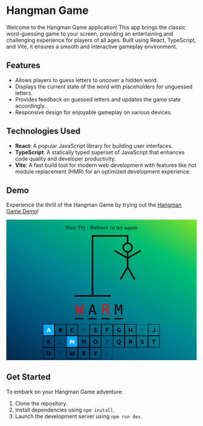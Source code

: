 # Hangman Game

Welcome to the Hangman Game application! This app brings the classic word-guessing game to your screen, providing an entertaining and challenging experience for players of all ages. Built using React, TypeScript, and Vite, it ensures a smooth and interactive gameplay environment.

## Features

- Allows players to guess letters to uncover a hidden word.
- Displays the current state of the word with placeholders for unguessed letters.
- Provides feedback on guessed letters and updates the game state accordingly.
- Responsive design for enjoyable gameplay on various devices.

## Technologies Used

- **React**: A popular JavaScript library for building user interfaces.
- **TypeScript**: A statically typed superset of JavaScript that enhances code quality and developer productivity.
- **Vite**: A fast build tool for modern web development with features like hot module replacement (HMR) for an optimized development experience.

## Demo

Experience the thrill of the Hangman Game by trying out the [Hangman Game Demo](https://rococo-tarsier-97c5c6.netlify.app)!

<img src="/demo.png"/>

## Get Started

To embark on your Hangman Game adventure:

1. Clone the repository.
2. Install dependencies using `npm install`.
3. Launch the development server using `npm run dev`.
